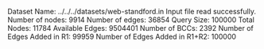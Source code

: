Dataset Name: ../../../datasets/web-standford.in
Input file read successfully.
Number of nodes: 9914
Number of edges: 36854
Query Size: 100000
Total Nodes: 11784
Available Edges: 9504401
Number of BCCs: 2392
Number of Edges Added in R1: 99959
Number of Edges Added in R1+R2: 100000
